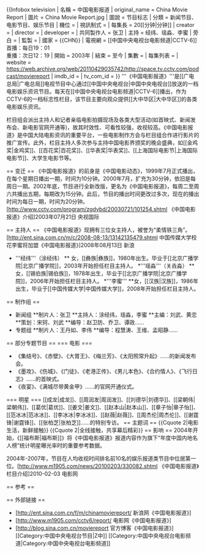 {{Infobox television
| 名稱          = 中国电影报道
| original_name      = China Movie Report
| 圖片              = China Movie Report.jpg
| 圖說            = 节目标志
| 分類             = 新闻节目、电影节目、娱乐节目
| 機位             = 
| 視訊制式     = 
| 每集長            = 20[[分钟|分钟]]
| creator            = 
| director           = 
| developer          = 
| 共同製作人 = 张卫
| 主持           = 经纬、瑶淼、李蜜
| 旁白           = 
| 監製 = 
| 國家            = {{CHN}}
| 電視網            = [[中国中央电视台电影频道|CCTV-6]]<br>首播：每日19：01<br>重播：次日12：19
| 開始 = 2003年
| 結束 = 至今
| 集數 = 
| 每集列表 = 
| website            = https://web.archive.org/web/20110429035742/http://space.tv.cctv.com/podcast/moviereport
| imdb_id            = 
| tv_com_id          = 
}}
'''《中国电影报道》'''是[[广电总局|广电总局]]电视节目中心通过[[中国中央电视台|中国中央电视台]]放送的一档电影娱乐资讯节目。每天在[[中国中央电视台电影频道|CCTV-6]]播出，作为CCTV-6的一档标志性栏目，该节目主要向观众提供[[大中华区|大中华区]]的各类电影娱乐资讯。

栏目组会派出主持人和记者亲临电影拍摄现场及各类大型活动(如首映式、新闻发布会、新电影官网开通等)，故其时效性、可看性较强，收视较高。《中国电影报道》是中国大陆电影资讯的重要平台，一些电影制作方会与栏目组合作进行影片的推广宣传。此外，栏目主持人多次参与主持中国电影界颁奖的晚会盛典，如[[金鸡奖|金鸡奖]]、[[百花奖|百花奖]]、[[华表奖|华表奖]]、[[上海国际电影节|上海国际电影节]]、大学生电影节等。

== 变迁 ==
《中国电影报道》的前身是《中国电影动态》，1999年7月正式播出，在每个星期日播出一期，时间为10分钟。2000年7月，扩充为30分钟，依旧是每周日一期。2002年底，节目进行全新改版，更名为《中国电影报道》，每周二至周六共播出五期，每期改为15分钟。此后，节目的播出时间更改过多次，现在的播出时间为每日一期，时间为20分钟。<ref>[http://www.cctv.com/program/zgdybd/20030721/101254.shtml 《中国电影报道》介绍]2003年07月21日 央视国际</ref>

== 主持人 ==
《中国电影报道》现拥有三位女主持人，被誉为“柔情铁三角”。<ref>[http://ent.sina.com.cn/m/c/2008-08-13/13142135479.shtml 中国传媒大学校花李蜜将加盟《中国电影报道》]2008年08月13日 新浪</ref>
* '''经纬'''（涂经纬）
** 女，[[彝族|彝族]]，1980年出生。毕业于[[北京广播学院|北京广播学院]]，2003年开始担任栏目主持人。
*'''瑶淼'''（关垚淼）
** 女，[[锡伯族|锡伯族]]，1978年出生，毕业于[[北京广播学院|北京广播学院]]，2006年开始担任栏目主持人。
*'''李蜜'''
**女，[[汉族|汉族]]，1986年出生，毕业于[[中国传媒大学|中国传媒大学]]，2008年开始担任栏目主持人。

== 制作组 ==
* 新闻组
**制片人：张卫
**主持人：涂经纬，瑶淼，李蜜
**主编：刘武、黄恋
**策划：宋珂、刘武
**编导：赵卫防、乔卫、谭政……
* 专题组
**制片人：王丹如、李伟
**编导：程慧涛、王维、孟昭静……

== 部分专题节目 ==
=== 电影 ===
* 《集结号》、《赤壁》、《大胃王》、《梅兰芳》、《太阳照常升起》……的新闻发布会。
* 《墨攻》、《伤城》、《门徒》、《老港正传》、《男儿本色》、《合约情人》、《飞行日志》……的首映式。
* 《夜宴》、《满城尽带黄金甲》……的官网开通仪式。

=== 明星 ===
[[成龙|成龙]]、[[周润发|周润发]]、[[刘德华|刘德华]]、[[梁朝伟|梁朝伟]]、[[葛优|葛优]]、[[姜文|姜文]]、[[赵本山|赵本山]]、[[章子怡|章子怡]]、[[范冰冰|范冰冰]]、[[李冰冰|李冰冰]]、[[赵薇|赵薇]]、[[周杰伦|周杰伦]]、[[谢霆锋|谢霆锋]]、[[张柏芝|张柏芝]]……的特别专访。
== 主题词 ==
{{Cquote 2|电影生活，新鲜接触}}
{{Cquote 2|全线接触，共享幕后精彩}}
== 影响 ==
2004年开始，《[[福布斯|福布斯]]》将《中国电影报道》报道内容作为旗下“年度中国内地名人榜”统计明星曝光率时的重要参考数据。

2004年-2007年，节目在人均收视时间排名前10名的娱乐报道类节目中位居第一位。<ref>[http://www.m1905.com/news/20100203/330082.shtml 《中国电影报道》栏目介绍]2010-02-03 电影网</ref>

== 参考 ==
<references/>

== 外部链接 ==
* [http://ent.sina.com.cn/f/m/chinamoviereport/ 新浪网《中国电影报道》]
* [http://www.m1905.com/cctv6/report/ 电影网《中国电影报道》]
* [http://blog.sina.com.cn/moviereport 官方博客《中国电影报道》]
[[Category:中国中央电视台节目|Z中]]
[[Category:中国中央电视台电影频道|Category:中国中央电视台电影频道]]